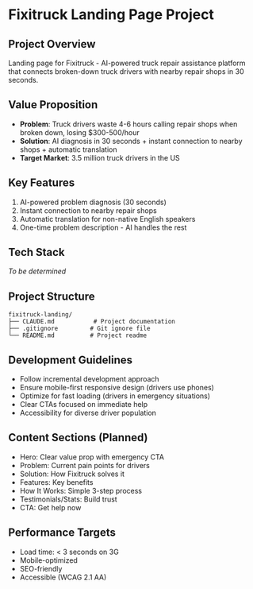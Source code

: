# Fixitruck Landing Page Project

## Project Overview
Landing page for Fixitruck - AI-powered truck repair assistance platform that connects broken-down truck drivers with nearby repair shops in 30 seconds.

## Value Proposition
- **Problem**: Truck drivers waste 4-6 hours calling repair shops when broken down, losing $300-500/hour
- **Solution**: AI diagnosis in 30 seconds + instant connection to nearby shops + automatic translation
- **Target Market**: 3.5 million truck drivers in the US

## Key Features
1. AI-powered problem diagnosis (30 seconds)
2. Instant connection to nearby repair shops
3. Automatic translation for non-native English speakers
4. One-time problem description - AI handles the rest

## Tech Stack
*To be determined*

## Project Structure
```
fixitruck-landing/
├── CLAUDE.md           # Project documentation
├── .gitignore         # Git ignore file
└── README.md          # Project readme
```

## Development Guidelines
- Follow incremental development approach
- Ensure mobile-first responsive design (drivers use phones)
- Optimize for fast loading (drivers in emergency situations)
- Clear CTAs focused on immediate help
- Accessibility for diverse driver population

## Content Sections (Planned)
- Hero: Clear value prop with emergency CTA
- Problem: Current pain points for drivers
- Solution: How Fixitruck solves it
- Features: Key benefits
- How It Works: Simple 3-step process
- Testimonials/Stats: Build trust
- CTA: Get help now

## Performance Targets
- Load time: < 3 seconds on 3G
- Mobile-optimized
- SEO-friendly
- Accessible (WCAG 2.1 AA)